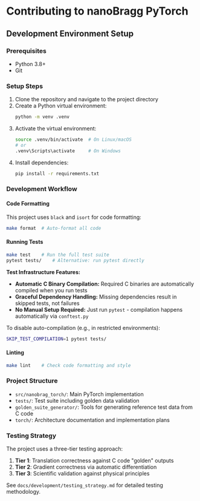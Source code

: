 # Contributing to nanoBragg PyTorch

## Development Environment Setup

### Prerequisites
- Python 3.8+
- Git

### Setup Steps
1. Clone the repository and navigate to the project directory
2. Create a Python virtual environment:
   ```bash
   python -m venv .venv
   ```
3. Activate the virtual environment:
   ```bash
   source .venv/bin/activate  # On Linux/macOS
   # or
   .venv\Scripts\activate     # On Windows
   ```
4. Install dependencies:
   ```bash
   pip install -r requirements.txt
   ```

### Development Workflow

#### Code Formatting
This project uses `black` and `isort` for code formatting:
```bash
make format  # Auto-format all code
```

#### Running Tests
```bash
make test    # Run the full test suite
pytest tests/    # Alternative: run pytest directly
```

**Test Infrastructure Features:**
- **Automatic C Binary Compilation:** Required C binaries are automatically compiled when you run tests
- **Graceful Dependency Handling:** Missing dependencies result in skipped tests, not failures
- **No Manual Setup Required:** Just run `pytest` - compilation happens automatically via `conftest.py`

To disable auto-compilation (e.g., in restricted environments):
```bash
SKIP_TEST_COMPILATION=1 pytest tests/
```

#### Linting
```bash
make lint    # Check code formatting and style
```

### Project Structure
- `src/nanobrag_torch/`: Main PyTorch implementation
- `tests/`: Test suite including golden data validation
- `golden_suite_generator/`: Tools for generating reference test data from C code
- `torch/`: Architecture documentation and implementation plans

### Testing Strategy
The project uses a three-tier testing approach:
1. **Tier 1**: Translation correctness against C code "golden" outputs
2. **Tier 2**: Gradient correctness via automatic differentiation 
3. **Tier 3**: Scientific validation against physical principles

See `docs/development/testing_strategy.md` for detailed testing methodology.